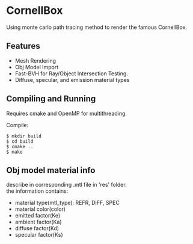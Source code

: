 # CornellBox

Using monte carlo path tracing method to render the famous CornellBox.

## Features
 - Mesh Rendering
 - Obj Model Import
 - Fast-BVH for Ray/Object Intersection Testing.
 - Diffuse, specular, and emission material types
 
## Compiling and Running
Requires cmake and OpenMP for multithreading.

Compile:
```
$ mkdir build
$ cd build
$ cmake ..
$ make
```

## Obj model material info
  describe in corresponding .mtl file in 'res' folder.    
  the information contains:
  - material type(mtl_type): REFR, DIFF, SPEC
  - material color(color)
  - emitted factor(Ke)
  - ambient factor(Ka)
  - diffuse factor(Kd)
  - specular factor(Ks)
